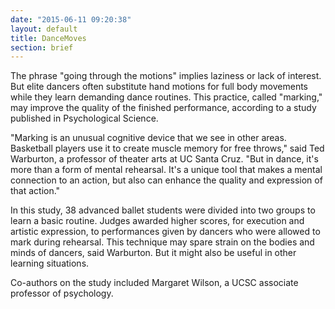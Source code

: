 ```yaml
---
date: "2015-06-11 09:20:38"
layout: default
title: DanceMoves
section: brief
---
```


The phrase "going through the motions" implies laziness or lack of interest. But elite dancers often substitute hand motions for full body movements while they learn demanding dance routines. This practice, called "marking," may improve the quality of the finished performance, according to a study published in Psychological Science. 

"Marking is an unusual cognitive device that we see in other areas. Basketball players use it to create muscle memory for free throws," said Ted Warburton, a professor of theater arts at UC Santa Cruz. "But in dance, it's more than a form of mental rehearsal. It's a unique tool that makes a mental connection to an action, but also can enhance the quality and expression of that action."

In this study, 38 advanced ballet students were divided into two groups to learn a basic routine. Judges awarded higher scores, for execution and artistic expression, to performances given by dancers who were allowed to mark during rehearsal.
This technique may spare strain on the bodies and minds of dancers, said Warburton. But it might also be useful in other learning situations.

Co-authors on the study included Margaret Wilson, a UCSC associate professor of psychology.
